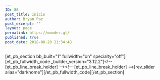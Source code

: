 ```yaml
---
ID: 88
post_title: Inicio
author: Bryan Paz
post_excerpt: ""
layout: page
permalink: https://wonder.gt/
published: true
post_date: 2018-08-28 21:34:48
---
```

[et_pb_section bb_built="1" fullwidth="on" specialty="off"][et_pb_fullwidth_code _builder_version="3.12.2"]&lt;!-- [et_pb_line_break_holder] --&gt;&lt;!-- [et_pb_line_break_holder] --&gt;[rev_slider alias="darkhome"][/et_pb_fullwidth_code][/et_pb_section]